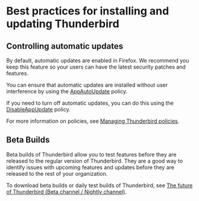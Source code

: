 # Best practices for installing and updating Thunderbird

## Controlling automatic updates <a id="w_configuration-options"></a>

By default, automatic updates are enabled in Firefox. We recommend you keep this feature so your users can have the latest security patches and features.  
  
You can ensure that automatic updates are installed without user interference by using the [AppAutoUpdate](https://github.com/mozilla/policy-templates#appautoupdate) policy.

If you need to turn off automatic updates, you can do this using the [DisableAppUpdate](https://github.com/thundernest/policy-templates/blob/master/README.md#disableappupdate) policy.

For more information on policies, see [Managing Thunderbird policies](../manage-updates-policies-and-customization/managing-thunderbird-policies.md).

## Beta Builds <a id="w_beta-builds"></a>

Beta builds of Thunderbird allow you to test features before they are released to the regular version of Thunderbird. They are a good way to identify issues with upcoming features and updates before they are released to the rest of your organization.

To download beta builds or daily test builds of Thunderbird, see [The future of Thunderbird \(Beta channel / Nightly channel\)](https://www.thunderbird.net/#channel).



